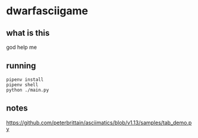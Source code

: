 # dwarfasciigame

## what is this

god help me

## running

    pipenv install
    pipenv shell
    python ./main.py

## notes
https://github.com/peterbrittain/asciimatics/blob/v1.13/samples/tab_demo.py
